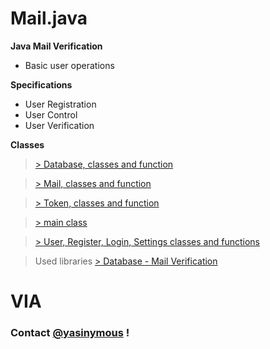 # Mail.java

**Java Mail Verification**

- Basic user operations

**Specifications**

- User Registration
- User Control
- User Verification

**Classes**

>[> Database, classes and function ](https://github.com/Yasinymous/JavaMail-oop/tree/main/src/main/java/database)

>[> Mail, classes and function ](https://github.com/Yasinymous/JavaMail-oop/tree/main/src/main/java/mail)

>[> Token, classes and function](https://github.com/Yasinymous/JavaMail-oop/tree/main/src/main/java/token)

>[> main class ](https://github.com/Yasinymous/JavaMail-oop/tree/main/src/main/java)

>[> User, Register, Login, Settings classes and functions](https://github.com/Yasinymous/JavaMail-oop/tree/main/src/main/java/user)

>Used libraries
>[> Database ](https://www.sqlitetutorial.net/sqlite-java/r)
[- Mail Verification](https://javaee.github.io/javamail/)





# VIA
### Contact [@yasinymous](mailto:ysnakyz55@gmail.com) !
